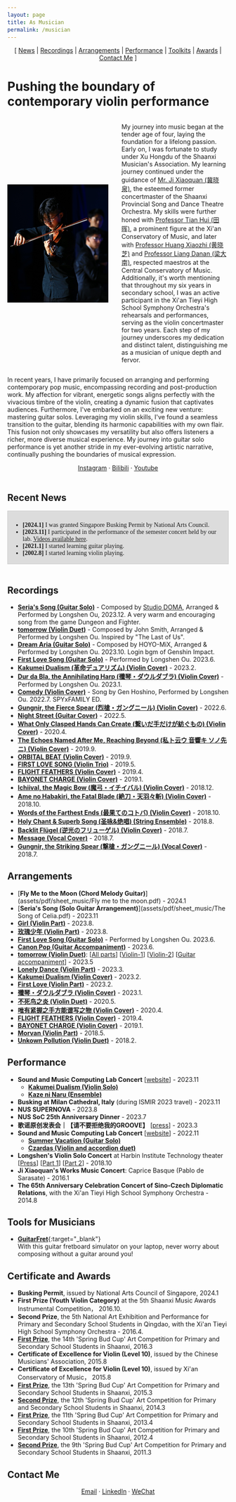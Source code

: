 ```yaml
---
layout: page
title: As Musician
permalink: /musician
---
```


<!-- Google Analytics tag (gtag.js) -->
<script async src="https://www.googletagmanager.com/gtag/js?id=G-MK1PD93QHP"></script>
<script>
  window.dataLayer = window.dataLayer || [];
  function gtag(){dataLayer.push(arguments);}
  gtag('js', new Date());

  gtag('config', 'G-MK1PD93QHP');
</script>


<!-- 
Sections:
Intro
News
Recordings
Arrangements
Performance
Contact
 -->

<!-- Updates: I am putting more arrangements and recordings on this site. -->

<div style="text-align:center;">
[ <a href="#recent-news">News</a> | <a href="#recordings">Recordings</a> | <a href="#arrangements">Arrangements</a> | <a href="#performance">Performance</a> | <a href="#tools-for-musicians">Toolkits</a> | <a href="#certificate-and-awards">Awards</a> | <a href="#contact-me">Contact Me</a> ]
</div>


<!-- <br> -->
# Pushing the boundary of contemporary violin performance

<style>
    .content {
      display: flex;
      align-items: center;
    }

    .image {
      width: 230px;
      margin-right: 30px;
    }

    @media screen and (max-width: 600px) {
    .content {
      display: block;
      text-align: left;
    }

    .image {
      display: block;
      width: 50%;
      height: auto;
      margin: 0 auto 30px;
    }
  }
</style>

<div class="content">
  <img class="image" src="/assets/images/playing_violin.JPG" alt="Image description">
  <p>
    My journey into music began at the tender age of four, laying the foundation for a lifelong passion. Early on, I was fortunate to study under Xu Hongdu of the Shaanxi Musician's Association. My learning journey continued under the guidance of <a href="https://m.fx361.cc/news/2016/0605/21363708.html" target="_blank">Mr. Ji Xiaoquan (冀晓泉)</a>, the esteemed former concertmaster of the Shaanxi Provincial Song and Dance Theatre Orchestra. My skills were further honed with <a href="https://gxx.xacom.edu.cn/2021/1026/c469a6024/page.htm" target="_blank">Professor Tian Hui (田晖)</a>, a prominent figure at the Xi'an Conservatory of Music, and later with <a href="https://baike.baidu.com/item/%E9%BB%84%E6%99%93%E8%8A%9D/6106409" target="_blank">Professor Huang Xiaozhi (黄晓芝)</a> and <a href="https://baike.baidu.hk/item/%E6%A2%81%E5%A4%A7%E5%8D%97/2844089" target="_blank">Professor Liang Danan (梁大南)</a>, respected maestros at the Central Conservatory of Music. Additionally, it's worth mentioning that throughout my six years in secondary school, I was an active participant in the Xi'an Tieyi High School Symphony Orchestra's rehearsals and performances, serving as the violin concertmaster for two years. Each step of my journey underscores my dedication and distinct talent, distinguishing me as a musician of unique depth and fervor.
  </p>
</div>



<div>
<p>
In recent years, I have primarily focused on arranging and performing contemporary pop music, encompassing recording and post-production work. My affection for vibrant, energetic songs aligns perfectly with the vivacious timbre of the violin, creating a dynamic fusion that captivates audiences. Furthermore, I've embarked on an exciting new venture: mastering guitar solos. Leveraging my violin skills, I've found a seamless transition to the guitar, blending its harmonic capabilities with my own flair. This fusion not only showcases my versatility but also offers listeners a richer, more diverse musical experience. My journey into guitar solo performance is yet another stride in my ever-evolving artistic narrative, continually pushing the boundaries of musical expression.
</p>
</div>


<!-- Contact -->
<!-- Email ` Scholar ` CV/LinkedIn ` Twitter ` Wechat ` Bilibili ` Youtube -->
<div style="text-align:center;">
<a href="https://www.instagram.com/oulongshen" target="_blank">Instagram</a> &middot; 
<a href="https://space.bilibili.com/8419079/audio" target="_blank">Bilibili</a> &middot; 
<a href="https://www.youtube.com/channel/UC6kT17cxNvNzUXcM9piNqMg" target="_blank">Youtube</a>
</div>
<br>


## Recent News
<div style="height: 100px; overflow-y: scroll; border: 1px solid #ccc; padding: 10px; font-family: Times New Roman;background-color: gainsboro;">
<ul>
    <li> <b>[2024.1]</b> I was granted Singapore Busking Permit by National Arts Council. </li>
    <li> <b>[2023.11]</b> I participated in the performance of the semester concert held by our lab. <a href="https://smcnus.comp.nus.edu.sg/concert_2023" target="_blank">Videos available here</a>. </li>
    <li> <b>[2021.1]</b> I started learning guitar playing. </li>
    <li> <b>[2002.8]</b> I started learning violin playing. </li>
</ul>
</div>
<br>


## Recordings

- [**Seria's Song (Guitar Solo)**](https://www.bilibili.com/video/BV1Wa4y167Hr/) - Composed by [Studio DOMA](https://www.studiodoma.com/portfolio), Arranged & Performed by Longshen Ou, 2023.12. A very warm and encouraging song from the game Dungeon and Fighter. 
- [**tomorrow (Violin Duet)**](https://www.bilibili.com/video/BV1yh4y1R7rb/) - Composed by John Smith, Arranged & Performed by Longshen Ou. Inspired by "The Last of Us".
- [**Dream Aria (Guitar Solo)**](https://www.bilibili.com/video/BV1Nu4y1s7CZ/) - Composed by HOYO-MiX, Arranged & Performed by Longshen Ou. 2023.10. Login bgm of Genshin Impact.
- [**First Love Song (Guitar Solo)**](https://www.bilibili.com/video/BV1HV411g7FR/) - Performed by Longshen Ou. 2023.6.
- [**Kakumei Dualism (革命デュアリズム) (Violin Cover)**](https://www.bilibili.com/video/BV1RA41127Vw/) - 2023.2.
- [**Dur da Bla, the Annihilating Harp (殲琴・ダウルダブラ) (Violin Cover)**](https://www.bilibili.com/video/BV1Z3411o7gR/) - Performed by Longshen Ou. 2023.1.
- [**Comedy (Violin Cover)**](https://www.bilibili.com/video/BV1Va41197Ri/) - Song by Gen Hoshino, Performed by Longshen Ou. 2022.7. SPYxFAMILY ED.
- [**Gungnir, the Fierce Spear (烈槍・ガングニール) (Violin Cover)**](https://www.bilibili.com/video/BV1Xv4y1w7Pt/) - 2022.6.
- [**Night Street (Guitar Cover)**](https://www.bilibili.com/video/BV17Y411w7Av/) - 2022.5.
- [**What Only Clasped Hands Can Create (繋いだ手だけが紡ぐもの) (Violin Cover)**](https://www.bilibili.com/audio/au1483257) - 2020.4.
- [**The Echoes Named After Me, Reaching Beyond (私ト云ウ 音響キ ソノ先ニ) (Violin Cover)**](https://www.bilibili.com/audio/au1078624) - 2019.9.
- [**ORBITAL BEAT (Violin Cover)**](https://www.bilibili.com/audio/au1069395) - 2019.9.
- [**FIRST LOVE SONG (Violin Trio)**](https://www.bilibili.com/audio/au864184) - 2019.5.
- [**FLIGHT FEATHERS (Violin Cover)**](https://www.bilibili.com/video/BV1s4411t7qf/) - 2019.4.
- [**BAYONET CHARGE (Violin Cover)**](https://www.bilibili.com/audio/au703410?type=1) - 2019.1.
- [**Ichiival, the Magic Bow (魔弓・イチイバル) (Violin Cover)**](https://www.bilibili.com/audio/au649954) - 2018.12.
- [**Ame no Habakiri, the Fatal Blade (絶刀・天羽々斬) (Violin Cover)**](https://www.bilibili.com/audio/au560488) - 2018.10.
- [**Words of the Farthest Ends (最果てのコトバ) (Violin Cover)**](https://www.bilibili.com/audio/au557664) - 2018.10.
- [**Holy Chant & Superb Song (圣咏&绝唱) (String Ensemble)**](https://www.bilibili.com/audio/au470176) - 2018.8.
- [**Backlit Flügel (逆光のフリューゲル) (Violin Cover)**](https://www.bilibili.com/audio/au428238) - 2018.7.
- [**Message (Vocal Cover)**](https://www.bilibili.com/audio/au398879?type=1) - 2018.7.
- [**Gungnir, the Striking Spear (撃槍・ガングニール) (Vocal Cover)**](https://www.bilibili.com/audio/au387526) - 2018.7.



## Arrangements
- [**Fly Me to the Moon (Chord Melody Guitar)**](assets/pdf/sheet_music/Fly me to the moon.pdf) - 2024.1
- [**Seria's Song (Solo Guitar Arrangement)**](assets/pdf/sheet_music/The Song of Celia.pdf) - 2023.11
- [**Girl (Violin Part)**]() - 2023.8.
- [**玫瑰少年 (Violin Part)**]() - 2023.8.
- [**First Love Song (Guitar Solo)**]() - Performed by Longshen Ou. 2023.6.
- [**Canon Pop (Guitar Accompaniment)**]() - 2023.6.
- [**tomorrow (Violin Duet)**](https://www.bilibili.com/video/BV1yh4y1R7rb/): [[All parts](assets/pdf/sheet_music/tomorrow/Tomorrow.pdf)]  [[Violin-1](assets/pdf/sheet_music/tomorrow/Tomorrow_violin1.pdf)]  [[Violin-2](assets/pdf/sheet_music/tomorrow/Tomorrow_violin2.pdf)]  [[Guitar accompaniment](assets/pdf/sheet_music/tomorrow/Tomorrow_guitar.pdf)] - 2023.5
- [**Lonely Dance (Violin Part)**]() - 2023.3.
- [**Kakumei Dualism (Violin Cover)**]() - 2023.2.
- [**First Love (Violin Part)**]() - 2023.2.
- [**殲琴・ダウルダブラ (Violin Cover)**]() - 2023.1.
- [**不死鸟之炎 (Violin Duet)**]() - 2020.5.
- [**唯有紧握之手方能谱写之物 (Violin Cover)**]() - 2020.4.
- [**FLIGHT FEATHERS (Violin Cover)**]() - 2019.4.
- [**BAYONET CHARGE (Violin Cover)**]() - 2019.1.
- [**Morvan (Violin Part)**]() - 2018.5.
- [**Unkown Pollution (Violin Duet)**]() - 2018.2.



## Performance
- **Sound and Music Computing Lab Concert** [[website](https://smcnus.comp.nus.edu.sg/concert_2023)] - 2023.11
  - [**Kakumei Dualism (Violin Solo)**](https://www.youtube.com/watch?v=QtywGFDwzks)
  - [**Kaze ni Naru (Ensemble)**](https://www.youtube.com/watch?v=pFF5H06GG8w)
- **Busking at Milan Cathedral, Italy** (during ISMIR 2023 travel) - 2023.11
- **NUS SUPERNOVA** - 2023.8
- **NUS SoC 25th Anniversary Dinner** - 2023.7
- **歌谣原创发表会｜【请不要拒绝我的GROOVE】** [[press](https://mp.weixin.qq.com/s/RPlV6AtRQcxZHnvWcMiIAA)] - 2023.3
- **Sound and Music Computing Lab Concert** [[website](https://smcnus.comp.nus.edu.sg/seminar_concert_2022)] - 2022.11
  - [**Summer Vacation (Guitar Solo)**](https://www.youtube.com/watch?v=vxo2-RwofMc)
  - [**Czardas (Violin and accordion duet)**](https://www.youtube.com/watch?v=MkQuAEDdVng)
- **Longshen's Violin Solo Concert** at Harbin Institute Technology theater [[Press](https://today.hit.edu.cn/article/2018/10/23/60252)] [[Part 1](https://youtu.be/wojnOz5sR-Y)] [[Part 2](https://youtu.be/Szr9QMVq-NY)] - 2018.10
- **Ji Xiaoquan's Works Music Concert**: Caprice Basque (Pablo de Sarasate) - 2016.1
- **The 65th Anniversary Celebration Concert of Sino-Czech Diplomatic Relations**, with the Xi'an Tieyi High School Symphony Orchestra - 2014.8



## Tools for Musicians
- [**GuitarFret**](https://github.com/Sonata165/GuitarFret){:target="_blank"}  
  With this guitar fretboard simulator on your laptop, never worry about composing without a guitar around you!


## Certificate and Awards
- **Busking Permit**, issued by National Arts Council of Singapore, 2024.1
- **First Prize (Youth Violin Category)** at the 5th Shaanxi Music Awards Instrumental Competition， 2016.10.
- **Second Prize**, the 5th National Art Exhibition and Performance for Primary and Secondary School Students in Qingdao, with the Xi'an Tieyi High School Symphony Orchestra - 2016.4.
- [**First Prize**](), the 14th 'Spring Bud Cup' Art Competition for Primary and Secondary School Students in Shaanxi, 2016.3
- **Certificate of Excellence for Violin (Level 10)**, issued by the Chinese Musicians' Association, 2015.8
- **Certificate of Excellence for Violin (Level 10)**, issued by Xi'an Conservatory of Music， 2015.8
- [**First Prize**](), the 13th 'Spring Bud Cup' Art Competition for Primary and Secondary School Students in Shaanxi, 2015.3
- [**Second Prize**](), the 12th 'Spring Bud Cup' Art Competition for Primary and Secondary School Students in Shaanxi, 2014.3
- [**First Prize**](), the 11th 'Spring Bud Cup' Art Competition for Primary and Secondary School Students in Shaanxi, 2013.4
- [**First Prize**](), the 10th 'Spring Bud Cup' Art Competition for Primary and Secondary School Students in Shaanxi, 2012.4
- [**Second Prize**](https://www.xatyz.com/news/gonggao/2013-05-06/3767.html), the 9th 'Spring Bud Cup' Art Competition for Primary and Secondary School Students in Shaanxi, 2011.3


## Contact Me
<div style="text-align:center;">
<a href="mailto:oulongshen@u.nus.edu">Email</a> &middot; 
<a href="https://www.linkedin.com/in/longshen-ou/" target="_blank">LinkedIn</a> &middot; 
<a href="/assets/images/WechatQR.jpeg" target="_blank">WeChat</a>
</div>